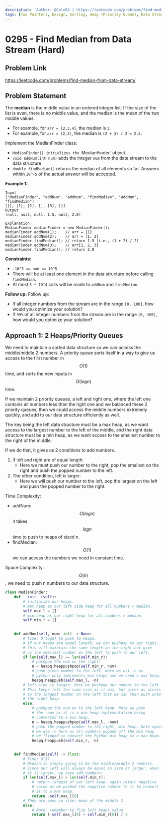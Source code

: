 ```yaml
---
description: 'Author: @ColeB2 | https://leetcode.com/problems/find-median-from-data-stream/'
tags: [Two Pointers, Design, Sorting, Heap (Priority Queue), Data Stream]
---
```


# 0295 - Find Median from Data Stream (Hard)

## Problem Link

https://leetcode.com/problems/find-median-from-data-stream/

## Problem Statement

The **median** is the middle value in an ordered integer list. If the size of the list is even, there is no middle value, and the median is the mean of the two middle values.

- For example, for `arr = [2,3,4]`, the median is `3`.
- For example, for `arr = [2,3]`, the median is `(2 + 3) / 2 = 2.5`.

Implement the MedianFinder class:

- `MedianFinder() initializes the `MedianFinder` object.
- `void addNum(int num)` adds the integer `num` from the data stream to the data structure.
- `double findMedian()` returns the median of all elements so far. Answers within `10^-5` of the actual answer will be accepted.

**Example 1:**

```
Input
["MedianFinder", "addNum", "addNum", "findMedian", "addNum", "findMedian"]
[[], [1], [2], [], [3], []]
Output
[null, null, null, 1.5, null, 2.0]

Explanation
MedianFinder medianFinder = new MedianFinder();
medianFinder.addNum(1);    // arr = [1]
medianFinder.addNum(2);    // arr = [1, 2]
medianFinder.findMedian(); // return 1.5 (i.e., (1 + 2) / 2)
medianFinder.addNum(3);    // arr[1, 2, 3]
medianFinder.findMedian(); // return 2.0
```

**Constraints:**

- `-10^5 <= num <= 10^5`
- There will be at least one element in the data structure before calling `findMedian`.
- At most `5 * 10^4` calls will be made to `addNum` and `findMedian`.

**Follow up:**
Follow up:

- If all integer numbers from the stream are in the range `[0, 100]`, how would you optimize your solution?
- If `99%` of all integer numbers from the stream are in the range `[0, 100]`, how would you optimize your solution?

## Approach 1: 2 Heaps/Priority Queues

We need to maintain a sorted data structure so we can access the middle/middle 2 numbers. A priority queue sorts itself in a way to give us access to the first number in $$O(1)$$ time, and sorts the new inputs in $$O(logn)$$ time.

If we maintain 2 priority queues, a left and right one, where the left one contains all numbers less than the right one and we balanced these 2 priority queues, then we could access the middle numbers extremely quickly, and add to our data structure efficiently as well.

The key being the left data structure must be a max heap, as we want access to the largest number to the left of the middle, and the right data structure must be a min heap, as we want access to the smallest number to the right of the middle.

If we do that, it gives us 2 conditions to add numbers.
1. If left and right are of equal length:
    - Here we must push our number to the right, pop the smallest on the right and push the popped number to the left.
2. The other condition, left is larger:
    - Here we will push our number to the left, pop the largest on the left and push the popped number to the right.

Time Complexity:
- addNum: $$O(logn)$$ it takes $$logn$$ time to push to heaps of sized n.
- findMedian: $$O(1)$$ we can access the numbers we need in constant time.

Space Complexity: $$O(n)$$, we need to push n numbers to our data structure.

<Tabs>
<TabItem value="python" label="Python">
<SolutionAuthor name="@ColeB2"/>

```py
class MedianFinder:
    def __init__(self):
        # initialize our heaps.
        # max heap as our left side heap for all numbers < median.
        self.max_l = []
        # min heap as our right heap for all numbers > median.
        self.min_r = []
        

    def addNum(self, num: int) -> None:
        # Time: O(logn) to push to heaps.
        # if our heaps are equal length, we can pushpop to our right.
        # this will maintain the same length on the right but give
        # us the smallest number on the left to push to our left.
        if len(self.max_l) == len(self.min_r):
            # pushpop the num on the right.
            n = heapq.heappushpop(self.min_r, num)
            # push given number to the left. Note we ust -n as
            # python only implements min heaps and we need a max heap.
            heapq.heappush(self.max_l, -n)
        # left side is larger: Here we pushpop our number to the left.
        # This keeps left the same size as it was, but gives us access
        # to the largest number on the left that we can then push onto
        # the right heap.
        else:
            # pushpop the num on to the left heap. Note we push
            # the -num as it is a min heap implementation being
            # converted to a max heap.
            n = heapq.heappushpop(self.max_l, -num)
            # push the popped number to the right, min heap. Note again
            # we use -n here as all numbers popped off the min heap
            # we flipped to convert the Python min heap to a max heap.
            heapq.heappush(self.min_r, -n)
        

    def findMedian(self) -> float:
        # Time: O(1)
        # Median is simply going to be the middle/middle 2 numbers.
        # Since our left will always be equal in size or larger, when
        # it is larger, we have odd numbers:
        if len(self.max_l) > len(self.min_r):
            # return largest of our left heap, again return negative
            # value as we pushed the negative number to it to convert
            # it to a max heap.
            return -self.max_l[0]
        # They are even in size: mean of the middle 2.
        else:
            # Note, remember to flip left heaps value.
            return (-self.max_l[0] + self.min_r[0]) / 2
```

</TabItem>
</Tabs>
